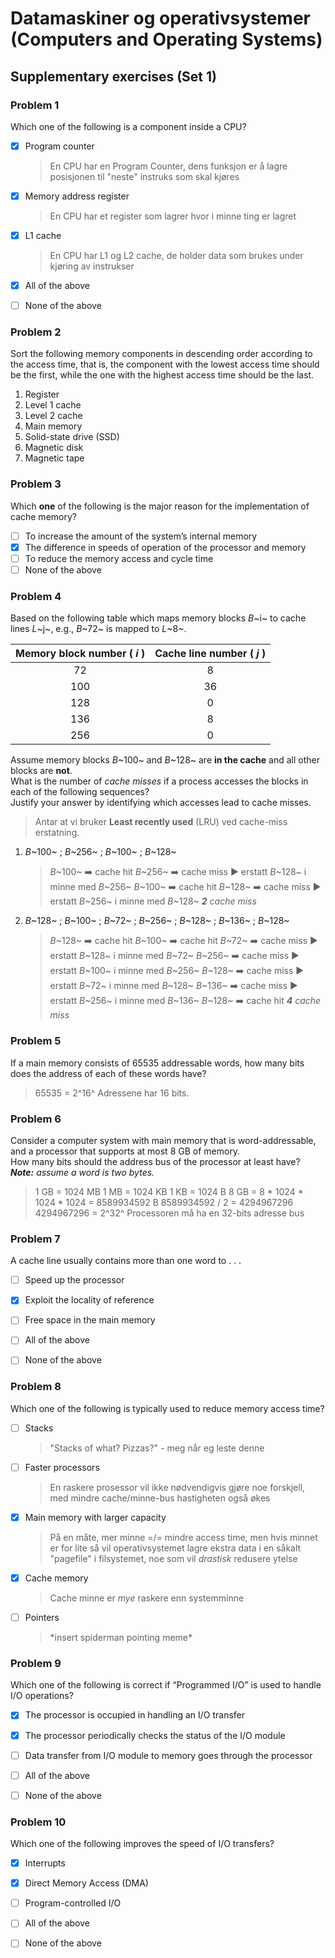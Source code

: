 # Datamaskiner og operativsystemer (Computers and Operating Systems) #

## Supplementary exercises (Set 1) ##

### Problem 1 ###

Which one of the following is a component inside a CPU?

  - [x] Program counter
  
	> En CPU har en Program Counter, dens funksjon er å lagre posisjonen til "neste" instruks som skal kjøres

  - [x] Memory address register
  
	> En CPU har et register som lagrer hvor i minne ting er lagret

  - [x] L1 cache
  
	> En CPU har L1 og L2 cache, de holder data som brukes under kjøring av instrukser

  - [x] All of the above

	>

  - [ ] None of the above

	>

### Problem 2 ###

Sort the following memory components in descending order according to the access time, that is, the component with the lowest access time should be the first, while the one with the highest access time should be the last.

1. Register
2. Level 1 cache
3. Level 2 cache
4. Main memory
5. Solid-state drive (SSD)
6. Magnetic disk
7. Magnetic tape

### Problem 3 ###

Which **one** of the following is the major reason for the implementation of cache memory?

   - [ ] To increase the amount of the system’s internal memory
   - [x] The difference in speeds of operation of the processor and memory
   - [ ] To reduce the memory access and cycle time
   - [ ] None of the above

### Problem 4 ###

Based on the following table which maps memory blocks *B*~i~ to cache lines *L*~j~, e.g., *B*~72~ is mapped to *L*~8~.

| Memory block number ( ***i*** ) | Cache line number ( ***j*** ) |
| :---: | :---: |
| 72 | 8 |
| 100 | 36 |
| 128 | 0 |
| 136 | 8 |
| 256 | 0 |

Assume memory blocks *B*~100~ and *B*~128~ are **in the cache** and all other blocks are **not**.  
What is the number of *cache misses* if a process accesses the blocks in each of the following sequences?  
Justify your answer by identifying which accesses lead to cache misses.

> Antar at vi bruker **Least recently used** (LRU) ved cache-miss erstatning.

1. *B*~100~ ; *B*~256~ ; *B*~100~ ; *B*~128~
	> *B*~100~ ➡️ cache hit
	> *B*~256~ ➡️ cache miss ▶️ erstatt *B*~128~ i minne med *B*~256~
	> *B*~100~ ➡️ cache hit
	> *B*~128~ ➡️ cache miss ▶️ erstatt *B*~256~ i minne med *B*~128~
	> ***2*** *cache miss*
2. *B*~128~ ; *B*~100~ ; *B*~72~ ; *B*~256~ ; *B*~128~ ; *B*~136~ ; *B*~128~
	> *B*~128~ ➡️ cache hit
	> *B*~100~ ➡️ cache hit
	> *B*~72~  ➡️ cache miss ▶️ erstatt *B*~128~ i minne med *B*~72~
	> *B*~256~ ➡️ cache miss ▶️ erstatt *B*~100~ i minne med *B*~256~
	> *B*~128~ ➡️ cache miss ▶️ erstatt *B*~72~ i minne med *B*~128~
	> *B*~136~ ➡️ cache miss ▶️ erstatt *B*~256~ i minne med *B*~136~
	> *B*~128~ ➡️ cache hit
	> ***4*** *cache miss*

### Problem 5 ###

If a main memory consists of 65535 addressable words, how many bits does the address of each of these words have?

> 65535 = 2^16^
> Adressene har 16 bits.

### Problem 6 ###

Consider a computer system with main memory that is word-addressable, and a processor that supports at most 8 GB of memory.  
How many bits should the address bus of the processor at least have?  
***Note:*** *assume a word is two bytes.*

> 1 GB = 1024 MB
> 1 MB = 1024 KB
> 1 KB = 1024 B
> 8 GB = 8 \* 1024 \* 1024 \* 1024 = 8589934592 B
> 8589934592 / 2 = 4294967296
> 4294967296 = 2^32^
> Processoren må ha en 32-bits adresse bus

### Problem 7 ###

A cache line usually contains more than one word to . . .

  - [ ] Speed up the processor

	>

  - [x] Exploit the locality of reference

	>

  - [ ] Free space in the main memory

	>

  - [ ] All of the above

	>

  - [ ] None of the above

	>

### Problem 8 ###

Which one of the following is typically used to reduce memory access time?

  - [ ] Stacks

	> "Stacks of what? Pizzas?" - meg når eg leste denne

  - [ ] Faster processors

	> En raskere prosessor vil ikke nødvendigvis gjøre noe forskjell, med mindre cache/minne-bus hastigheten også økes

  - [x] Main memory with larger capacity

	> På en måte, mer minne =/= mindre access time, men hvis minnet er for lite så vil operativsystemet lagre ekstra data i en såkalt "pagefile" i filsystemet, noe som vil *drastisk* redusere ytelse

  - [x] Cache memory

	> Cache minne er *mye* raskere enn systemminne

  - [ ] Pointers

	> \*insert spiderman pointing meme\*

### Problem 9 ###

Which one of the following is correct if “Programmed I/O” is used to handle I/O operations?

  - [x] The processor is occupied in handling an I/O transfer

	>

  - [x] The processor periodically checks the status of the I/O module

	>

  - [ ] Data transfer from I/O module to memory goes through the processor

	>

  - [ ] All of the above

	>

  - [ ] None of the above

	>

### Problem 10 ###

Which one of the following improves the speed of I/O transfers?

  - [x] Interrupts

	>

  - [x] Direct Memory Access (DMA)

	>

  - [ ] Program-controlled I/O

	>

  - [ ] All of the above

	>

  - [ ] None of the above

	>
